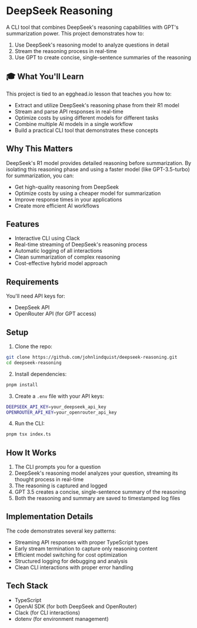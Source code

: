 # DeepSeek Reasoning

A CLI tool that combines DeepSeek's reasoning capabilities with GPT's summarization power. This project demonstrates how to:
1. Use DeepSeek's reasoning model to analyze questions in detail
2. Stream the reasoning process in real-time
3. Use GPT to create concise, single-sentence summaries of the reasoning

## 🎓 What You'll Learn

This project is tied to an egghead.io lesson that teaches you how to:
- Extract and utilize DeepSeek's reasoning phase from their R1 model
- Stream and parse API responses in real-time
- Optimize costs by using different models for different tasks
- Combine multiple AI models in a single workflow
- Build a practical CLI tool that demonstrates these concepts

## Why This Matters

DeepSeek's R1 model provides detailed reasoning before summarization. By isolating this reasoning phase and using a faster model (like GPT-3.5-turbo) for summarization, you can:
- Get high-quality reasoning from DeepSeek
- Optimize costs by using a cheaper model for summarization
- Improve response times in your applications
- Create more efficient AI workflows

## Features
- Interactive CLI using Clack
- Real-time streaming of DeepSeek's reasoning process
- Automatic logging of all interactions
- Clean summarization of complex reasoning
- Cost-effective hybrid model approach

## Requirements

You'll need API keys for:
- DeepSeek API
- OpenRouter API (for GPT access)

## Setup

1. Clone the repo:
```bash
git clone https://github.com/johnlindquist/deepseek-reasoning.git
cd deepseek-reasoning
```

2. Install dependencies:
```bash
pnpm install
```

3. Create a `.env` file with your API keys:
```bash
DEEPSEEK_API_KEY=your_deepseek_api_key
OPENROUTER_API_KEY=your_openrouter_api_key
```

4. Run the CLI:
```bash
pnpm tsx index.ts
```

## How It Works

1. The CLI prompts you for a question
2. DeepSeek's reasoning model analyzes your question, streaming its thought process in real-time
3. The reasoning is captured and logged
4. GPT 3.5 creates a concise, single-sentence summary of the reasoning
5. Both the reasoning and summary are saved to timestamped log files

## Implementation Details

The code demonstrates several key patterns:
- Streaming API responses with proper TypeScript types
- Early stream termination to capture only reasoning content
- Efficient model switching for cost optimization
- Structured logging for debugging and analysis
- Clean CLI interactions with proper error handling

## Tech Stack
- TypeScript
- OpenAI SDK (for both DeepSeek and OpenRouter)
- Clack (for CLI interactions)
- dotenv (for environment management) 